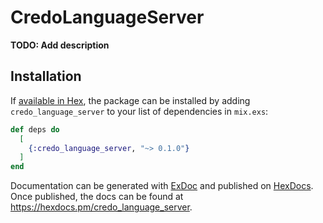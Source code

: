 # CredoLanguageServer

**TODO: Add description**

## Installation

If [available in Hex](https://hex.pm/docs/publish), the package can be installed
by adding `credo_language_server` to your list of dependencies in `mix.exs`:

```elixir
def deps do
  [
    {:credo_language_server, "~> 0.1.0"}
  ]
end
```

Documentation can be generated with [ExDoc](https://github.com/elixir-lang/ex_doc)
and published on [HexDocs](https://hexdocs.pm). Once published, the docs can
be found at <https://hexdocs.pm/credo_language_server>.


